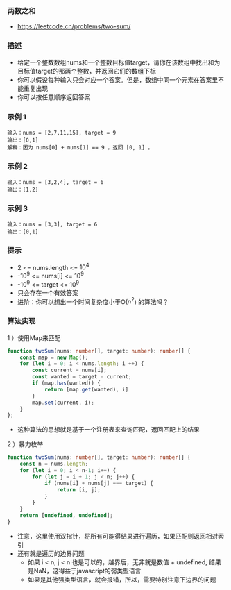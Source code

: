 ### 两数之和

- https://leetcode.cn/problems/two-sum/

### 描述

- 给定一个整数数组nums和一个整数目标值target，请你在该数组中找出和为目标值target的那两个整数，并返回它们的数组下标
- 你可以假设每种输入只会对应一个答案。但是，数组中同一个元素在答案里不能重复出现
- 你可以按任意顺序返回答案

### 示例 1

```
输入：nums = [2,7,11,15], target = 9
输出：[0,1]
解释：因为 nums[0] + nums[1] == 9 ，返回 [0, 1] 。
```

### 示例 2

```
输入：nums = [3,2,4], target = 6
输出：[1,2]
```

### 示例 3

```
输入：nums = [3,3], target = 6
输出：[0,1]
```

### 提示

- 2 <= nums.length <= $10^4$
- -$10^9$ <= nums[i] <= $10^9$
- -$10^9$ <= target <= $10^9$
- 只会存在一个有效答案
- 进阶：你可以想出一个时间复杂度小于O($n^2$) 的算法吗？

### 算法实现

1 ）使用Map来匹配

```ts
function twoSum(nums: number[], target: number): number[] {
    const map = new Map();
    for (let i = 0; i < nums.length; i ++) {
        const current = nums[i];
        const wanted = target - current;
        if (map.has(wanted)) {
            return [map.get(wanted), i]
        }
        map.set(current, i);
    }
};
```

- 这种算法的思想就是基于一个注册表来查询匹配，返回匹配上的结果

2 ）暴力枚举

```ts
function twoSum(nums: number[], target: number): number[] {
    const n = nums.length;
    for (let i = 0; i < n-1; i++) {
        for (let j = i + 1; j < n; j++) {
            if (nums[i] + nums[j] === target) {
                return [i, j];
            }
        }
    }
    return [undefined, undefined];
}
```

- 注意，这里使用双指针，将所有可能得结果进行遍历，如果匹配则返回相对索引
- 还有就是遍历的边界问题
  * 如果 i < n, j < n 也是可以的，越界后，无非就是数值 + undefined, 结果是NaN，这得益于javascript的弱类型语言
  * 如果是其他强类型语言，就会报错，所以，需要特别注意下边界的问题